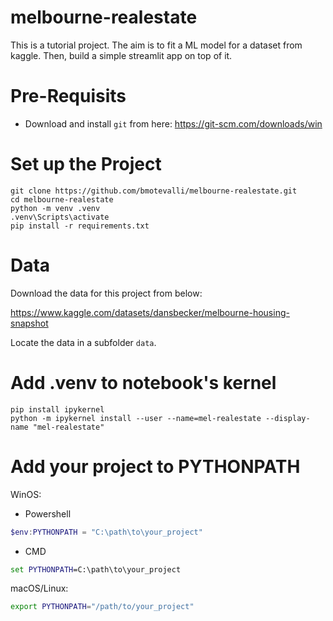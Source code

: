 # melbourne-realestate

This is a tutorial project. The aim is to fit a ML model for a dataset from kaggle. Then, build a simple streamlit app on top of it.

# Pre-Requisits

- Download and install `git` from here: https://git-scm.com/downloads/win

# Set up the Project

```
git clone https://github.com/bmotevalli/melbourne-realestate.git
cd melbourne-realestate
python -m venv .venv
.venv\Scripts\activate
pip install -r requirements.txt
```

# Data

Download the data for this project from below:

https://www.kaggle.com/datasets/dansbecker/melbourne-housing-snapshot

Locate the data in a subfolder `data`.

# Add .venv to notebook's kernel

```
pip install ipykernel
python -m ipykernel install --user --name=mel-realestate --display-name "mel-realestate"
```

# Add your project to PYTHONPATH

WinOS:

- Powershell

```powershell
$env:PYTHONPATH = "C:\path\to\your_project"
```

- CMD

```cmd
set PYTHONPATH=C:\path\to\your_project
```

macOS/Linux:

```bash
export PYTHONPATH="/path/to/your_project"
```
